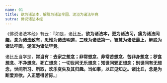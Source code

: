 ```yaml
---
name: 01
title: 欲为诸法本，解脱为诸法牢固，泥洹为诸法毕竟
sutra: 佛说诸法本经
---
```


《佛说诸法本经》有云：『如是，诸比丘。<b>欲为诸法本，更为诸法习，痛为诸法同趣，念为诸法致有，思惟为诸法明道，三昧为诸法第一，智慧为诸法最上，解脱为诸法牢固，泥洹为诸法毕竟</b>。

诸比丘当学是，<b class="red">常当有：去家之想念；非常想念、非常苦想念、苦非身想念；秽食想念、不净想念、死亡想念；一切世间无乐想念；知世间邪正想念；别世间有无想念，世间所习、所取，欢乐变失及其归趣。当如事，以正见知之。诸比丘，念是为断爱弃欲，入正慧得苦际</b>。』